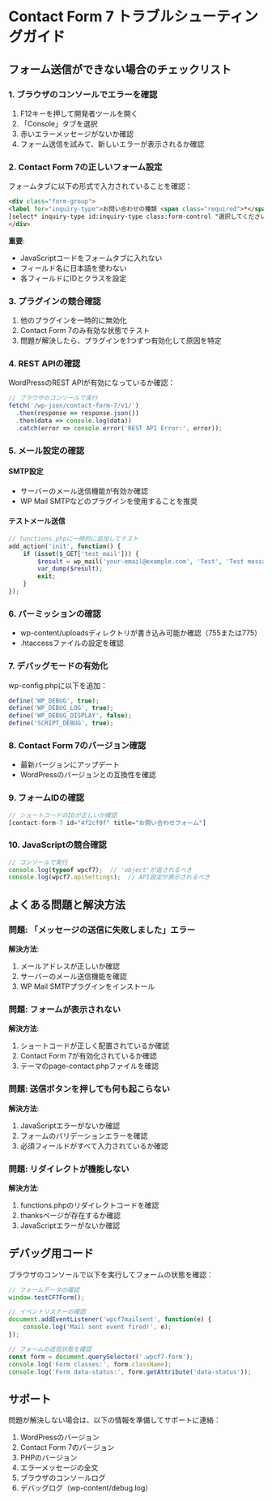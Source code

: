 # Contact Form 7 トラブルシューティングガイド

## フォーム送信ができない場合のチェックリスト

### 1. ブラウザのコンソールでエラーを確認

1. F12キーを押して開発者ツールを開く
2. 「Console」タブを選択
3. 赤いエラーメッセージがないか確認
4. フォーム送信を試みて、新しいエラーが表示されるか確認

### 2. Contact Form 7の正しいフォーム設定

フォームタブに以下の形式で入力されていることを確認：

```html
<div class="form-group">
<label for="inquiry-type">お問い合わせの種類 <span class="required">*</span></label>
[select* inquiry-type id:inquiry-type class:form-control "選択してください" "無料相談のお申込み" "サービスに関するお問い合わせ"]
</div>
```

**重要**: 
- JavaScriptコードをフォームタブに入れない
- フィールド名に日本語を使わない
- 各フィールドにIDとクラスを設定

### 3. プラグインの競合確認

1. 他のプラグインを一時的に無効化
2. Contact Form 7のみ有効な状態でテスト
3. 問題が解決したら、プラグインを1つずつ有効化して原因を特定

### 4. REST APIの確認

WordPressのREST APIが有効になっているか確認：

```javascript
// ブラウザのコンソールで実行
fetch('/wp-json/contact-form-7/v1/')
  .then(response => response.json())
  .then(data => console.log(data))
  .catch(error => console.error('REST API Error:', error));
```

### 5. メール設定の確認

#### SMTP設定
- サーバーのメール送信機能が有効か確認
- WP Mail SMTPなどのプラグインを使用することを推奨

#### テストメール送信
```php
// functions.phpに一時的に追加してテスト
add_action('init', function() {
    if (isset($_GET['test_mail'])) {
        $result = wp_mail('your-email@example.com', 'Test', 'Test message');
        var_dump($result);
        exit;
    }
});
```

### 6. パーミッションの確認

- wp-content/uploadsディレクトリが書き込み可能か確認（755または775）
- .htaccessファイルの設定を確認

### 7. デバッグモードの有効化

wp-config.phpに以下を追加：

```php
define('WP_DEBUG', true);
define('WP_DEBUG_LOG', true);
define('WP_DEBUG_DISPLAY', false);
define('SCRIPT_DEBUG', true);
```

### 8. Contact Form 7のバージョン確認

- 最新バージョンにアップデート
- WordPressのバージョンとの互換性を確認

### 9. フォームIDの確認

```php
// ショートコードのIDが正しいか確認
[contact-form-7 id="4f2cf0f" title="お問い合わせフォーム"]
```

### 10. JavaScriptの競合確認

```javascript
// コンソールで実行
console.log(typeof wpcf7);  // 'object'が返されるべき
console.log(wpcf7.apiSettings);  // API設定が表示されるべき
```

## よくある問題と解決方法

### 問題: 「メッセージの送信に失敗しました」エラー

**解決方法**:
1. メールアドレスが正しいか確認
2. サーバーのメール送信機能を確認
3. WP Mail SMTPプラグインをインストール

### 問題: フォームが表示されない

**解決方法**:
1. ショートコードが正しく配置されているか確認
2. Contact Form 7が有効化されているか確認
3. テーマのpage-contact.phpファイルを確認

### 問題: 送信ボタンを押しても何も起こらない

**解決方法**:
1. JavaScriptエラーがないか確認
2. フォームのバリデーションエラーを確認
3. 必須フィールドがすべて入力されているか確認

### 問題: リダイレクトが機能しない

**解決方法**:
1. functions.phpのリダイレクトコードを確認
2. thanksページが存在するか確認
3. JavaScriptエラーがないか確認

## デバッグ用コード

ブラウザのコンソールで以下を実行してフォームの状態を確認：

```javascript
// フォームデータの確認
window.testCF7Form();

// イベントリスナーの確認
document.addEventListener('wpcf7mailsent', function(e) {
    console.log('Mail sent event fired!', e);
});

// フォームの送信状態を確認
const form = document.querySelector('.wpcf7-form');
console.log('Form classes:', form.className);
console.log('Form data-status:', form.getAttribute('data-status'));
```

## サポート

問題が解決しない場合は、以下の情報を準備してサポートに連絡：

1. WordPressのバージョン
2. Contact Form 7のバージョン
3. PHPのバージョン
4. エラーメッセージの全文
5. ブラウザのコンソールログ
6. デバッグログ（wp-content/debug.log）